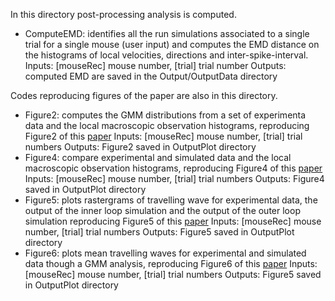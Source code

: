 In this directory post-processing analysis is computed.

* ComputeEMD: identifies all the run simulations associated to a single trial for a single mouse (user input) and computes the EMD distance on the histograms of local velocities, directions and inter-spike-interval.
  Inputs: [mouseRec] mouse number, [trial] trial number
  Outputs: computed EMD are saved in the Output/OutputData directory

Codes reproducing figures of the paper are also in this directory.
* Figure2: computes the GMM distributions from a set of experimenta data and the local macroscopic observation histograms, reproducing Figure2 of this [paper](https://arxiv.org/abs/2104.07445https://arxiv.org/abs/2104.07445)
  Inputs: [mouseRec] mouse number, [trial] trial numbers
  Outputs: Figure2 saved in OutputPlot directory
* Figure4: compare experimental and simulated data and the local macroscopic observation histograms, reproducing Figure4 of this [paper](https://arxiv.org/abs/2104.07445https://arxiv.org/abs/2104.07445)
  Inputs: [mouseRec] mouse number, [trial] trial numbers
  Outputs: Figure4 saved in OutputPlot directory
* Figure5: plots rastergrams of travelling wave for experimental data, the output of the inner loop simulation and the output of the outer loop simulation reproducing Figure5 of this [paper](https://arxiv.org/abs/2104.07445https://arxiv.org/abs/2104.07445)
  Inputs: [mouseRec] mouse number, [trial] trial numbers
  Outputs: Figure5 saved in OutputPlot directory
* Figure6: plots mean travelling waves for experimental and simulated data though a GMM analysis, reproducing Figure6 of this [paper](https://arxiv.org/abs/2104.07445https://arxiv.org/abs/2104.07445)
  Inputs: [mouseRec] mouse number, [trial] trial numbers
  Outputs: Figure5 saved in OutputPlot directory
